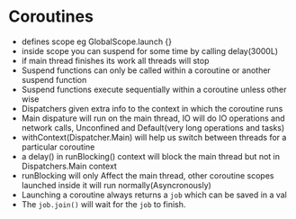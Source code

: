# Coroutines
- defines scope eg GlobalScope.launch {}
- inside scope you can suspend for some time by calling delay(3000L)
- if main thread finishes its work all threads will stop
- Suspend functions can only be called within a coroutine or another suspend function
- Suspend functions execute sequentially within a coroutine unless other wise
- Dispatchers given extra info to the context in which the coroutine runs
- Main dispature will run on the main thread, IO will do IO operations and network calls, Unconfined and Default(very long operations and tasks)
- withContext(Dispatcher.Main) will help us switch between threads for a particular coroutine
- a delay() in runBlocking() context will block the main thread but not in Dispatchers.Main context
- runBlocking will only Affect the main thread, other coroutine scopes launched inside it will run normally(Asyncronously) 
- Launching a coroutine always returns a `job` which can be saved in a val
- The `job.join()` will wait for the `job` to finish.